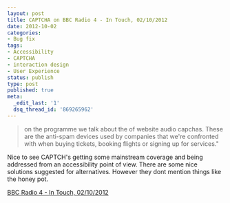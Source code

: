 ```yaml
---
layout: post
title: CAPTCHA on BBC Radio 4 - In Touch, 02/10/2012
date: 2012-10-02
categories:
- Bug fix
tags:
- Accessibility
- CAPTCHA
- interaction design
- User Experience
status: publish
type: post
published: true
meta:
  _edit_last: '1'
  dsq_thread_id: '869265962'
---
```

<blockquote>
  on the programme we talk about the of website audio capchas. These are the anti-spam devices used by companies that we're confronted with when buying tickets, booking flights or signing up for services."


</blockquote>

Nice to see CAPTCH's getting some mainstream coverage and being addressed from an accessibility point of view. There are some nice solutions suggested for alternatives. However they dont mention things like the honey pot.



<a href="http://www.bbc.co.uk/programmes/b01n11x8" title="BBC Radio 4 - In Touch, 02/10/2012">BBC Radio 4 - In Touch, 02/10/2012</a>



